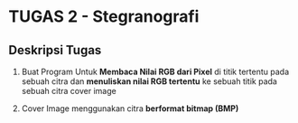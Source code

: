 # TUGAS 2 - Stegranografi

## Deskripsi Tugas

1. Buat Program Untuk **Membaca Nilai RGB dari Pixel** di titik tertentu pada sebuah citra dan **menuliskan nilai RGB tertentu** ke sebuah titik pada sebuah citra cover image

2. Cover Image menggunakan citra **berformat bitmap (BMP)**
